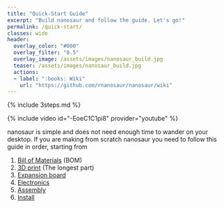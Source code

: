 ```yaml
---
title: "Quick-Start Guide"
excerpt: "Build nanosaur and follow the guide. Let's go!"
permalink: /quick-start/
classes: wide
header:
  overlay_color: "#000"
  overlay_filter: "0.5"
  overlay_image: /assets/images/nanosaur_build.jpg
  teaser: /assets/images/nanosaur_build.jpg
  actions:
  - label: ":books: Wiki"
    url: "https://github.com/rnanosaur/nanosaur/wiki"
---
```


{% include 3steps.md %}

{% include video id="-EoeC1C1pi8" provider="youtube" %}

nanosaur is simple and does not need enough time to wander on your desktop.
If you are making from scratch nanosaur you need to follow this guide in order, starting from
1. [Bill of Materials](/bill-of-materials) (BOM)
2. [3D print](/3d-print) (The longest part)
3. [Expansion board](/expansion-board)
4. [Electronics](/electronics)
5. [Assembly](/assembly)
6. [Install](/install)

<!--
If you want save time, or if you don't have a 3D printer you can [:shopping_cart: buy](/buy) some parts or all robot.
-->
